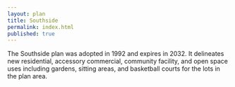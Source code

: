 ```yaml
---
layout: plan
title: Southside
permalink: index.html
published: true
---
```


The Southside plan was adopted in 1992 and expires in 2032. It delineates new residential, accessory commercial, community facility, and open space uses including gardens, sitting areas, and basketball courts for the lots in the plan area.